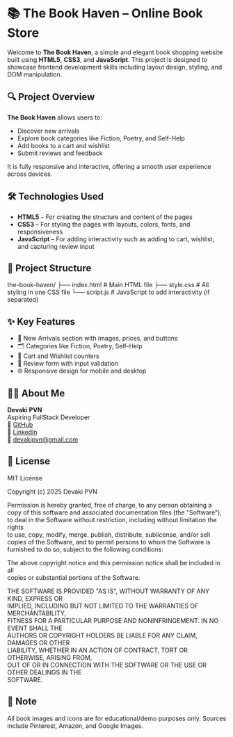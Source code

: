 # 📚 The Book Haven – Online Book Store

Welcome to **The Book Haven**, a simple and elegant book shopping website built using **HTML5**, **CSS3**, and **JavaScript**. 
This project is designed to showcase frontend development skills including layout design, styling, and DOM manipulation.

## 🔍 Project Overview

**The Book Haven** allows users to:
- Discover new arrivals
- Explore book categories like Fiction, Poetry, and Self-Help
- Add books to a cart and wishlist
- Submit reviews and feedback

It is fully responsive and interactive, offering a smooth user experience across devices.


## 🛠️ Technologies Used

- **HTML5** – For creating the structure and content of the pages
- **CSS3** – For styling the pages with layouts, colors, fonts, and responsiveness
- **JavaScript** – For adding interactivity such as adding to cart, wishlist, and capturing review input


## 📂 Project Structure

the-book-haven/
├── index.html # Main HTML file
├── style.css # All styling in one CSS file
└── script.js # JavaScript to add interactivity (if separated)


## ✨ Key Features

- 📘 New Arrivals section with images, prices, and buttons
- 🗂️ Categories like Fiction, Poetry, Self-Help
- 🛒 Cart and Wishlist counters
- 📝 Review form with input validation
- 🌐 Responsive design for mobile and desktop

## 🙋‍♀️ About Me

**Devaki PVN**  
Aspiring FullStack Developer  
💼 [GitHub](https://github.com/Devakipvn)  
🔗 [LinkedIn](https://www.linkedin.com/in/pvndevaki)  
📧 devakipvn@gmail.com


## 📄 License

MIT License

Copyright (c) 2025 Devaki PVN

Permission is hereby granted, free of charge, to any person obtaining a copy
of this software and associated documentation files (the "Software"), to deal
in the Software without restriction, including without limitation the rights  
to use, copy, modify, merge, publish, distribute, sublicense, and/or sell  
copies of the Software, and to permit persons to whom the Software is  
furnished to do so, subject to the following conditions:

The above copyright notice and this permission notice shall be included in all  
copies or substantial portions of the Software.

THE SOFTWARE IS PROVIDED "AS IS", WITHOUT WARRANTY OF ANY KIND, EXPRESS OR  
IMPLIED, INCLUDING BUT NOT LIMITED TO THE WARRANTIES OF MERCHANTABILITY,  
FITNESS FOR A PARTICULAR PURPOSE AND NONINFRINGEMENT. IN NO EVENT SHALL THE  
AUTHORS OR COPYRIGHT HOLDERS BE LIABLE FOR ANY CLAIM, DAMAGES OR OTHER  
LIABILITY, WHETHER IN AN ACTION OF CONTRACT, TORT OR OTHERWISE, ARISING FROM,  
OUT OF OR IN CONNECTION WITH THE SOFTWARE OR THE USE OR OTHER DEALINGS IN THE  
SOFTWARE.


## 📌 Note

All book images and icons are for educational/demo purposes only. Sources include Pinterest, Amazon, and Google Images.
